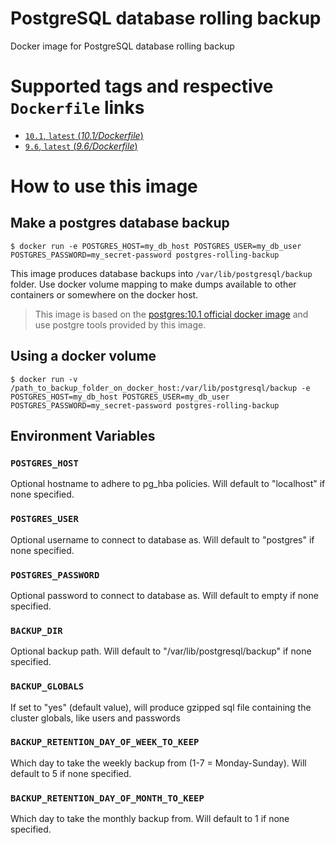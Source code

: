 # PostgreSQL database rolling backup

Docker image for PostgreSQL database rolling backup

# Supported tags and respective `Dockerfile` links

-	[`10.1`, `latest` (*10.1/Dockerfile*)](https://github.com/sebastien-helbert/postgres-rolling-backup/blob/10.1/Dockerfile)
-	[`9.6`, `latest` (*9.6/Dockerfile*)](https://github.com/sebastien-helbert/postgres-rolling-backup/blob/9.6/Dockerfile)

# How to use this image

## Make a postgres database backup

```console
$ docker run -e POSTGRES_HOST=my_db_host POSTGRES_USER=my_db_user POSTGRES_PASSWORD=my_secret-password postgres-rolling-backup
```

This image produces database backups into `/var/lib/postgresql/backup` folder. Use docker volume mapping to make dumps available to other containers or somewhere on the docker host.

> This image is based on the [postgres:10.1 official docker image](https://hub.docker.com/_/postgres/) and use postgre tools provided by this image.  

## Using a docker volume

```console
$ docker run -v /path_to_backup_folder_on_docker_host:/var/lib/postgresql/backup -e POSTGRES_HOST=my_db_host POSTGRES_USER=my_db_user POSTGRES_PASSWORD=my_secret-password postgres-rolling-backup
```

## Environment Variables

### `POSTGRES_HOST`

Optional hostname to adhere to pg_hba policies. Will default to "localhost" if none specified.

### `POSTGRES_USER`

Optional username to connect to database as. Will default to "postgres" if none specified.

### `POSTGRES_PASSWORD`

Optional password to connect to database as. Will default to empty if none specified.

### `BACKUP_DIR`

Optional backup path. Will default to "/var/lib/postgresql/backup" if none specified.

### `BACKUP_GLOBALS`

If set to "yes" (default value), will produce gzipped sql file containing the cluster globals, like users and passwords

### `BACKUP_RETENTION_DAY_OF_WEEK_TO_KEEP`

Which day to take the weekly backup from (1-7 = Monday-Sunday). Will default to 5 if none specified.

### `BACKUP_RETENTION_DAY_OF_MONTH_TO_KEEP`

Which day to take the monthly backup from. Will default to 1 if none specified.


